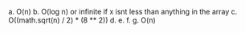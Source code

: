 a. O(n)
b. O(log n) or infinite if x isnt less than anything in the array
c. O((math.sqrt(n) / 2) * (8 ** 2))
d.
e.
f.
g. O(n)